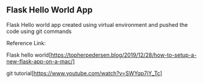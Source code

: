 ## Flask Hello World App
Flask Hello world app created using virtual environment and pushed the code using git commands


Reference Link:

Flask hello world[https://topherpedersen.blog/2019/12/28/how-to-setup-a-new-flask-app-on-a-mac/]

git tutorial[https://www.youtube.com/watch?v=SWYqp7iY_Tc]
